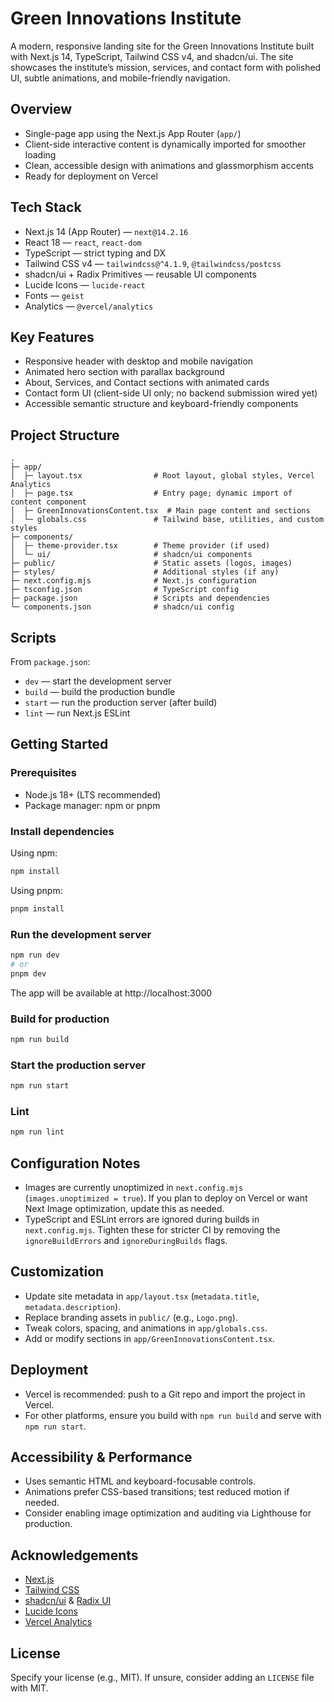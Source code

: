 # Green Innovations Institute

A modern, responsive landing site for the Green Innovations Institute built with Next.js 14, TypeScript, Tailwind CSS v4, and shadcn/ui. The site showcases the institute’s mission, services, and contact form with polished UI, subtle animations, and mobile-friendly navigation.

## Overview
- Single-page app using the Next.js App Router (`app/`)
- Client-side interactive content is dynamically imported for smoother loading
- Clean, accessible design with animations and glassmorphism accents
- Ready for deployment on Vercel

## Tech Stack
- Next.js 14 (App Router) — `next@14.2.16`
- React 18 — `react`, `react-dom`
- TypeScript — strict typing and DX
- Tailwind CSS v4 — `tailwindcss@^4.1.9`, `@tailwindcss/postcss`
- shadcn/ui + Radix Primitives — reusable UI components
- Lucide Icons — `lucide-react`
- Fonts — `geist`
- Analytics — `@vercel/analytics`

## Key Features
- Responsive header with desktop and mobile navigation
- Animated hero section with parallax background
- About, Services, and Contact sections with animated cards
- Contact form UI (client-side UI only; no backend submission wired yet)
- Accessible semantic structure and keyboard-friendly components

## Project Structure
```
.
├─ app/
│  ├─ layout.tsx                # Root layout, global styles, Vercel Analytics
│  ├─ page.tsx                  # Entry page; dynamic import of content component
│  ├─ GreenInnovationsContent.tsx  # Main page content and sections
│  └─ globals.css               # Tailwind base, utilities, and custom styles
├─ components/
│  ├─ theme-provider.tsx        # Theme provider (if used)
│  └─ ui/                       # shadcn/ui components
├─ public/                      # Static assets (logos, images)
├─ styles/                      # Additional styles (if any)
├─ next.config.mjs              # Next.js configuration
├─ tsconfig.json                # TypeScript config
├─ package.json                 # Scripts and dependencies
└─ components.json              # shadcn/ui config
```

## Scripts
From `package.json`:
- `dev` — start the development server
- `build` — build the production bundle
- `start` — run the production server (after build)
- `lint` — run Next.js ESLint

## Getting Started

### Prerequisites
- Node.js 18+ (LTS recommended)
- Package manager: npm or pnpm

### Install dependencies
Using npm:
```bash
npm install
```
Using pnpm:
```bash
pnpm install
```

### Run the development server
```bash
npm run dev
# or
pnpm dev
```
The app will be available at http://localhost:3000

### Build for production
```bash
npm run build
```

### Start the production server
```bash
npm run start
```

### Lint
```bash
npm run lint
```

## Configuration Notes
- Images are currently unoptimized in `next.config.mjs` (`images.unoptimized = true`). If you plan to deploy on Vercel or want Next Image optimization, update this as needed.
- TypeScript and ESLint errors are ignored during builds in `next.config.mjs`. Tighten these for stricter CI by removing the `ignoreBuildErrors` and `ignoreDuringBuilds` flags.

## Customization
- Update site metadata in `app/layout.tsx` (`metadata.title`, `metadata.description`).
- Replace branding assets in `public/` (e.g., `Logo.png`).
- Tweak colors, spacing, and animations in `app/globals.css`.
- Add or modify sections in `app/GreenInnovationsContent.tsx`.

## Deployment
- Vercel is recommended: push to a Git repo and import the project in Vercel.
- For other platforms, ensure you build with `npm run build` and serve with `npm run start`.

## Accessibility & Performance
- Uses semantic HTML and keyboard-focusable controls.
- Animations prefer CSS-based transitions; test reduced motion if needed.
- Consider enabling image optimization and auditing via Lighthouse for production.

## Acknowledgements
- [Next.js](https://nextjs.org/)
- [Tailwind CSS](https://tailwindcss.com/)
- [shadcn/ui](https://ui.shadcn.com/) & [Radix UI](https://www.radix-ui.com/)
- [Lucide Icons](https://lucide.dev/)
- [Vercel Analytics](https://vercel.com/analytics)

## License
Specify your license (e.g., MIT). If unsure, consider adding an `LICENSE` file with MIT.
